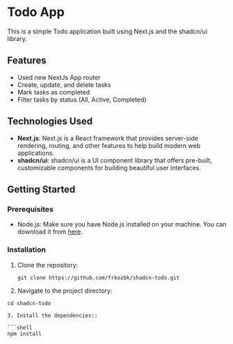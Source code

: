 # Todo App

This is a simple Todo application built using Next.js and the shadcn/ui library.

## Features

- Used new NextJs App router
- Create, update, and delete tasks
- Mark tasks as completed
- Filter tasks by status (All, Active, Completed)

## Technologies Used

- **Next.js**: Next.js is a React framework that provides server-side rendering, routing, and other features to help build modern web applications.
- **shadcn/ui**: shadcn/ui is a UI component library that offers pre-built, customizable components for building beautiful user interfaces.

## Getting Started

### Prerequisites

- Node.js: Make sure you have Node.js installed on your machine. You can download it from [here](https://nodejs.org).

### Installation

1. Clone the repository:

   ```shell
   git clone https://github.com/frkozbk/shadcn-todo.git

2. Navigate to the project directory:

  ```shell
  cd shadcn-todo

3. Install the dependencies::

  ```shell
  npm install
